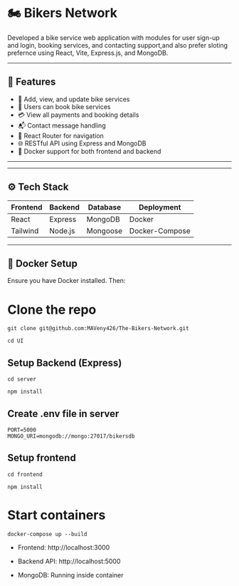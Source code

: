 # 🏍️ Bikers Network

Developed a bike service web application with modules for user sign-up and login, booking services, and contacting support,and also prefer sloting prefernce using React, Vite, Express.js, and MongoDB.

---

## 🚀 Features

- 🧾 Add, view, and update bike services
- 📅 Users can book bike services
- 💳 View all payments and booking details
- 📬 Contact message handling
- 🧭 React Router for navigation
- 🌐 RESTful API using Express and MongoDB
- 🐳 Docker support for both frontend and backend

---

---

## ⚙️ Tech Stack

| Frontend | Backend | Database | Deployment |
|----------|---------|----------|------------|
| React    | Express | MongoDB  | Docker     |
| Tailwind | Node.js | Mongoose | Docker-Compose |

---

## 🐳 Docker Setup

Ensure you have Docker installed. Then:

# Clone the repo

```
git clone git@github.com:MAVeny426/The-Bikers-Network.git
```

```
cd UI
```
## Setup Backend (Express)

```
cd server
```

```
npm install
```

## Create .env file in server

```
PORT=5000
MONGO_URI=mongodb://mongo:27017/bikersdb
```
## Setup frontend

```
cd frontend
```


```
npm install
```

# Start containers

```
docker-compose up --build
```

- Frontend: http://localhost:3000

- Backend API: http://localhost:5000

- MongoDB: Running inside container
